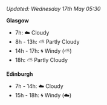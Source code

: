 *Updated: Wednesday 17th May 05:30*

**Glasgow**

* 7h: :cloud: Cloudy
* 8h - 13h: :partly_sunny: Partly Cloudy
* 14h - 17h: :cyclone: Windy (:partly_sunny:)
* 18h: :partly_sunny: Partly Cloudy

**Edinburgh**

* 7h - 14h: :cloud: Cloudy
* 15h - 18h: :cyclone: Windy (:cloud:)

